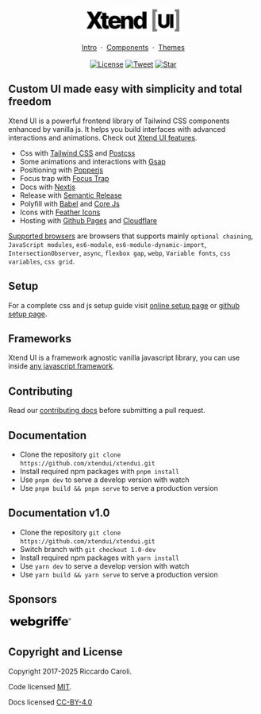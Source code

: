 <p></p>

<p align="center">
  <a href="https://xtendui.com/" title="Xtend UI" style="display: inline-block;">
    <img src="https://raw.githubusercontent.com/xtendui/xtendui/master/public/logo-bg.svg" loading="eager" alt="Xtend UI" width="200">
  </a>
</p>

<p align="center">
  <a href="https://xtendui.com/intro" target="_blank">Intro</a>&nbsp;&nbsp;·&nbsp;&nbsp;<a href="https://xtendui.com/components" target="_blank">Components</a>&nbsp;&nbsp;·&nbsp;&nbsp;<a href="https://xtendui.com/themes" target="_blank">Themes</a>
  <br/><br/>
  <a href="https://github.com/xtendui/xtendui/blob/master/LICENSE.txt" target="_blank" title="License" style="display: inline-block;">
    <img src="https://img.shields.io/npm/l/xtendui.svg?style=flat-square" alt="License" loading="eager">
  </a>
  <a href="https://twitter.com/intent/tweet?text=Xtend%20UI%20a%20new%20powerful%20frontend%20library%20of%20tailwind%20components%20enhanced%20by%20vanilla%20js&url=https://xtendui.com/&via=xtendui&hashtags=xtendui" target="_blank" title="Tweet" style="display: inline-block;">
    <img src="https://img.shields.io/twitter/url/http/shields.io.svg?style=social" alt="Tweet" loading="eager">
  </a>
  <a href="https://github.com/xtendui/xtendui" target="_blank" title="Star" style="display: inline-block;">
    <img src="https://img.shields.io/github/stars/xtendui/xtendui?style=social" alt="Star" loading="eager">
  </a>
</p>

## Custom UI made easy with simplicity and total freedom

Xtend UI is a powerful frontend library of Tailwind CSS components enhanced by vanilla js. It helps you build interfaces with advanced interactions and animations. Check out [Xtend UI features](https://xtendui.com/intro/features).

* Css with [Tailwind CSS](https://tailwindcss.com/) and [Postcss](https://postcss.org/)
* Some animations and interactions with [Gsap](https://greensock.com/gsap/)
* Positioning with [Popperjs](https://popper.js.org/)
* Focus trap with [Focus Trap](https://github.com/focus-trap/focus-trap)
* Docs with [Nextjs](https://nextjs.org/)
* Release with [Semantic Release](https://github.com/semantic-release/semantic-release)
* Polyfill with [Babel](https://babeljs.io/) and [Core Js](https://github.com/zloirock/core-js)
* Icons with [Feather Icons](https://feathericons.com/)
* Hosting with [Github Pages](https://pages.github.com/) and [Cloudflare](https://www.cloudflare.com/)

[Supported browsers](https://github.com/xtendui/xtendui/blob/master/.browserslistrc) are browsers that supports mainly `optional chaining`, `JavaScript modules`, `es6-module`, `es6-module-dynamic-import`, `IntersectionObserver`, `async`, `flexbox gap`, `webp`, `Variable fonts`, `css variables`, `css grid`.

## Setup

For a complete css and js setup guide visit [online setup page](https://xtendui.com/intro/setup) or [github setup page](https://github.com/xtendui/xtendui/blob/master/SETUP.md).

## Frameworks

Xtend UI is a framework agnostic vanilla javascript library, you can use inside [any javascript framework](https://xtendui.com/intro/frameworks).

## Contributing

Read our [contributing docs](https://github.com/xtendui/xtendui/blob/master/.github/CONTRIBUTING.md) before submitting a pull request.

## Documentation

* Clone the repository `git clone https://github.com/xtendui/xtendui.git`
* Install required npm packages with `pnpm install`
* Use `pnpm dev` to serve a develop version with watch
* Use `pnpm build && pnpm serve` to serve a production version

## Documentation v1.0

* Clone the repository `git clone https://github.com/xtendui/xtendui.git`
* Switch branch with `git checkout 1.0-dev`
* Install required npm packages with `yarn install`
* Use `yarn dev` to serve a develop version with watch
* Use `yarn build && yarn serve` to serve a production version

## Sponsors

<a href="https://www.webgriffe.com/" target="_blank" rel="noopener" title="Webgriffe" style="display: inline-block;">
  <img src="https://raw.githubusercontent.com/xtendui/xtendui/master/public/support/webgriffe.svg" loading="eager" alt="Webgriffe" width="130px">
</a>
&nbsp;&nbsp;

## Copyright and License

Copyright 2017-2025 Riccardo Caroli.

Code licensed [MIT](https://github.com/xtendui/xtendui/blob/master/LICENSE.txt).

Docs licensed [CC-BY-4.0](https://github.com/xtendui/xtendui/blob/master/LICENSE-DOCS.txt)
